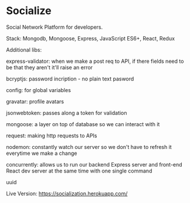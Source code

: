 # Socialize
Social Network Platform for developers.

Stack: Mongodb, Mongoose, Express, JavaScript ES6+, React, Redux



Additional libs:

express-validator: when we make a post req to API, if there fields need to be that they aren't it'll raise an error

bcryptjs: password incription - no plain text pasword

config: for global variables

gravatar: profile avatars

jsonwebtoken: passes along a token for validation

mongoose: a layer on top of database so we can interact with it

request: making http requests to APIs
 
nodemon: constantly watch our server so we don't have to refresh it everytime we make a change

concurrently: allows us to run our backend Express server and front-end React dev server at the same time with one single command

uuid

 Live Version:
 https://socialization.herokuapp.com/
